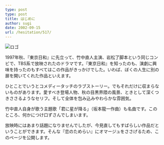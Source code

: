 ```yaml
---
type: post
type: post
title: はじめに
author: sugi
date: 2002-09-15
url: /hesitation/517/
---
```

<div class="photo">
  <img src="/images/hesitation.png" alt="ロゴ" />
</div>

1997年秋、『東京日和』に先立って、竹中直人主演、岩松了脚本という同じコンビで、TBS系で放映されたのドラマです。『東京日和』を知ったのも、演劇に興味を持ったのもすべてはこの作品がきっかけでした。いわば、ぼくの人生に別の扉を開いてくれた作品といえます。

ひとことでいうとコメディータッチのラブストーリー。でもそれだけに収まらないものがあります。愛すべき登場人物、秋の目黒界隈の風景、ときとして深くつきささるようなセリフ。そして全体を包み込みやわらかな雰囲気。

竹中直人自身が歌う主題歌「君に星が降る」（坂本龍一作曲）も名曲です。このところ、何かにつけ口ずさんでしまいます。

放映時にはあまり話題になりませんでしたが、今見直してもすばらしい作品だということができます。そんな『恋のためらい』にオマージュをささげるため、このページを公開します。
